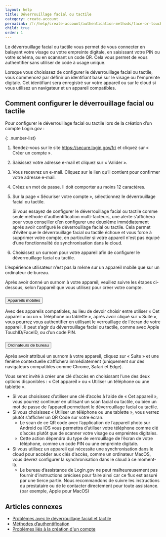 ```yaml
---
layout: help
title: Déverrouillage facial ou tactile
category: create-account
permalink: /fr/help/create-account/authentication-methods/face-or-touch-unlock/
child: true
order: 1
---
```


Le déverrouillage facial ou tactile vous permet de vous connecter en balayant votre visage ou votre empreinte digitale, en saisissant votre PIN ou votre schéma, ou en scannant un code QR. Cela vous permet de vous authentifier sans utiliser de code à usage unique.

Lorsque vous choisissez de configurer le déverrouillage facial ou tactile, vous commencez par définir un identifiant basé sur le visage ou l'empreinte digitale. Cet identifiant sera enregistré sur votre appareil ou sur le cloud si vous utilisez un navigateur et un appareil compatibles.

## Comment configurer le déverrouillage facial ou tactile

Pour configurer le déverrouillage facial ou tactile lors de la création d’un compte Login.gov :

{: .number-list}

1. Rendez-vous sur le site <https://secure.login.gov/fr/> et cliquez sur « Créer un compte ».

2. Saisissez votre adresse e-mail et cliquez sur « Valider ».

3. Vous recevrez un e-mail. Cliquez sur le lien qu’il contient pour confirmer votre adresse e-mail.

4. Créez un mot de passe. Il doit comporter au moins 12 caractères.

5. Sur la page « Sécuriser votre compte », sélectionnez le déverrouillage facial ou tactile.

   Si vous essayez de configurer le déverrouillage facial ou tactile comme seule méthode d'authentification multi-facteurs, une alerte s’affichera pour vous conseiller d’en configurer une deuxième immédiatement après avoir configuré le déverrouillage facial ou tactile. Cela permet d’éviter que le déverrouillage facial ou tactile échoue et vous force à supprimer votre compte, en particulier si votre appareil n'est pas équipé d’une fonctionnalité de synchronisation dans le cloud.

6. Choisissez un surnom pour votre appareil afin de configurer le déverrouillage facial ou tactile.

L’expérience utilisateur n’est pas la même sur un appareil mobile que sur un ordinateur de bureau.

Après avoir donné un surnom à votre appareil, veuillez suivre les étapes ci-dessous, selon l’appareil que vous utilisez pour créer votre compte.

<div class="usa-accordion usa-accordion--bordered margin-y-4">
  <h3 class="usa-accordion__heading">
    <button
      type="button"
      class="usa-accordion__button"
      aria-expanded="false"
      aria-controls="b-a1"
    >
      Appareils mobiles
    </button>
  </h3>
  <div id="b-a1" class="usa-accordion__content usa-prose">
    <p>
      Avec des appareils compatibles, au lieu de devoir choisir entre utiliser « Cet appareil » ou un « Téléphone ou tablette », après avoir cliqué sur « Suite », vous pourrez vous authentifier en utilisant le verrouillage de l'écran de votre appareil. Il peut s’agir du déverrouillage facial ou tactile, comme avec Apple TouchID/FaceID, ou d’un code PIN.
    </p>
  </div>
</div>

<div class="usa-accordion usa-accordion--bordered margin-y-4">
  <h3 class="usa-accordion__heading">
    <button
      type="button"
      class="usa-accordion__button"
      aria-expanded="false"
      aria-controls="b-a2"
    >
      Ordinateurs de bureau
    </button>
  </h3>
  <div id="b-a2" class="usa-accordion__content usa-prose">
    <p>
      Après avoir attribué un surnom à votre appareil, cliquez sur « Suite » et une fenêtre contextuelle s’affichera immédiatement (uniquement sur des navigateurs compatibles comme Chrome, Safari et Edge).
    </p>
    <p>
      Vous serez invité à créer une clé d’accès en choisissant l’une des deux options disponibles : « Cet appareil » ou « Utiliser un téléphone ou une tablette ».
    </p>
    <ul>
      <li>
        Si vous choisissez d’utiliser une clé d’accès à l’aide de « Cet appareil », vous pourrez continuer en utilisant un scan facial ou tactile, ou bien un mot de passe de l’appareil permettant le déverrouillage facial ou tactile.
      </li>
      <li>
        Si vous choisissez « Utiliser un téléphone ou une tablette », vous verrez plutôt s’afficher un QR Code sur votre écran.
        <ul>
          <li>
            Le scan de ce QR code avec l’application de l’appareil photo sur Android ou iOS vous permettra d’utiliser votre téléphone comme clé d’accès plutôt que de scanner votre visage ou empreintes digitales.
          </li>
          <li>
            Cette action dépendra du type de verrouillage de l’écran de votre téléphone, comme un code PIN ou une empreinte digitale.
          </li>
        </ul>
      </li>
      <li>
        Si vous utilisez un appareil qui nécessite une synchronisation dans le cloud pour accéder aux clés d’accès, comme un ordinateur MacOS, vous devrez configurer la synchronisation dans le cloud à ce moment-là.
        <ul>
          <li>
            Le bureau d’assistance de Login.gov ne peut malheureusement pas fournir d’instructions précises pour faire ainsi car ce flux est assuré par une tierce partie. Nous recommandons de suivre les instructions du prestataire ou de le contacter directement pour toute assistance. (par exemple, Apple pour MacOS)
          </li>
        </ul>
      </li>
    </ul>
  </div>
</div>


## Articles connexes

* [Problèmes avec le déverrouillage facial et tactile](/fr/help/trouble-signing-in/authentication/face-and-touch-unlock/)
* [Méthodes d’authentification](/fr/help/create-account/authentication-methods/)
* [Problèmes liés à la création d'un compte](/fr/help/create-account/issues-creating-an-account/)
